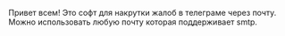 Привет всем! 
Это софт для накрутки жалоб в телеграме через почту. Можно использовать любую почту которая поддерживает smtp.
